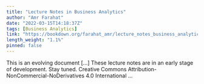 ```yaml
---
title: "Lecture Notes in Business Analytics"
author: "Amr Farahat"
date: "2022-03-15T14:18:37Z"
tags: [Business Analytics]
link: "https://bookdown.org/farahat_amr/lecture_notes_business_analytics/"
length_weight: "1.1%"
pinned: false
---
```


This is an evolving document [...] These lecture notes are in an early stage of development. Stay tuned. Creative Commons Attribution-NonCommercial-NoDerivatives 4.0 International ...

